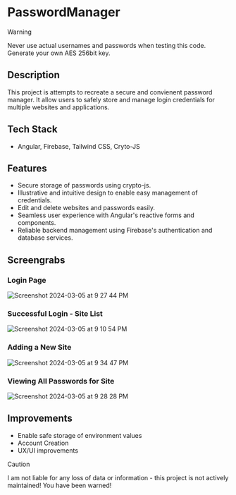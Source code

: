 # PasswordManager
>[!WARNING] 
> Never use actual usernames and passwords when testing this code.
> Generate your own AES 256bit key.

## Description
This project is attempts to recreate a secure and convienent password manager. It allow users to safely store and manage login credentials for multiple websites and applications.

## Tech Stack
- Angular, Firebase, Tailwind CSS, Cryto-JS

## Features
- Secure storage of passwords using crypto-js.
- Illustrative and intuitive design to enable easy management of credentials.
- Edit and delete websites and passwords easily.
- Seamless user experience with Angular's reactive forms and components.
- Reliable backend management using Firebase's authentication and database services.

## Screengrabs
### Login Page
![Screenshot 2024-03-05 at 9 27 44 PM](https://github.com/darylcty/DPWM/assets/124702698/ff4650a1-e0ed-499c-abc0-170ec31dfabf)

### Successful Login - Site List
![Screenshot 2024-03-05 at 9 10 54 PM](https://github.com/darylcty/DPWM/assets/124702698/ce733e23-d9fb-4256-bdc2-0a4b10f39313)

### Adding a New Site
![Screenshot 2024-03-05 at 9 34 47 PM](https://github.com/darylcty/DPWM/assets/124702698/e2c6a889-d6f9-4c38-bb8e-19ee92d01307)

### Viewing All Passwords for Site
![Screenshot 2024-03-05 at 9 28 28 PM](https://github.com/darylcty/DPWM/assets/124702698/095625f3-04e2-43d2-af8a-bfd21337d1f5)


## Improvements
- Enable safe storage of environment values
- Account Creation
- UX/UI improvements

>[!CAUTION]
> I am not liable for any loss of data or information - this project is not actively maintained!
>You have been warned!
